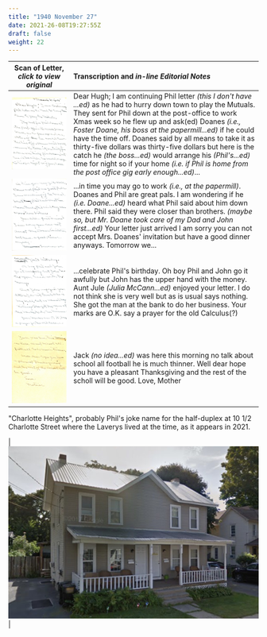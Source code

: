 ```yaml
---
title: "1940 November 27"
date: 2021-26-08T19:27:55Z
draft: false
weight: 22
---
```

| Scan of Letter, *click to view original* | Transcription and *in-line Editorial Notes* |
| :---: | :--- |
| ![](img217.jpg?height=700px) | Dear Hugh; I am continuing Phil letter *(this I don't have ...ed)* as he had to hurry down town to play the Mutuals.  They sent for Phil down at the post-office to work Xmas week so he flew up and ask(ed) Doanes *(i.e., Foster Doane, his boss at the papermill...ed)* if he could have the time off.  Doanes said by all means to take it as thirty-five dollars was thirty-five dollars but here is the catch he *(the boss...ed)* would arrange his *(Phil's...ed)* time for night so if your home *(i.e. if Phil is home from the post office gig early enough...ed)*... |
| ![](img218.jpg?height=700px) | ...in time you may go to work *(i.e., at the papermill)*.  Doanes and Phil are great pals.  I am wondering if he *(i.e. Doane...ed)* heard what Phil said about him down there.   Phil said they were closer than brothers. *(maybe so, but Mr. Doane took care of my Dad and John first...ed)* Your letter just arrived I am sorry you can not accept Mrs. Doanes' invitation but have a good dinner anyways.  Tomorrow we... | 
| ![](img219.jpg?height=700px) | ...celebrate Phil's birthday.  Oh boy Phil and John go it awfully but John has the upper hand with the money.  Aunt Jule *(Julia McCann...ed)* enjoyed your letter.  I do not think she is very well but as is usual says nothing.  She got the man at the bank to do her business.  Your marks are O.K. say a prayer for the old Calculus(?)  | 
| ![](img220.jpg?height=700px) | Jack *(no idea...ed)* was here this morning no talk about school all football he is much thinner.  Well dear hope you have a pleasant Thanksgiving and the rest of the scholl will be good.  Love, Mother |

"Charlotte Heights", probably Phil's joke name for the half-duplex at 10 1/2 Charlotte Street where the Laverys lived at the time, as it appears in 2021.

| ![](IMG_0144.jpg?height=500px) |

